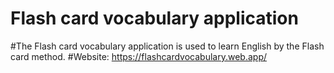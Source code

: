 # Flash card vocabulary application

#The Flash card vocabulary application is used to learn English by the Flash card method.
#Website: https://flashcardvocabulary.web.app/

